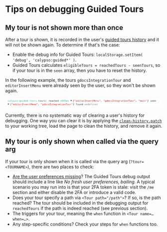 # Tips on debugging Guided Tours

## My tour is not shown more than once

After a tour is shown, it is recorded in the user's [guided tours history](https://github.com/Automattic/wp-calypso/blob/98fefd12e7ed9c3865400b2ab5e3adb417961d25/client/state/preferences/schema.js#L28-L40) and it will not be shown again. To determine if that's the case:

* Enable the debug info for Guided Tours: `localStorage.setItem( 'debug', 'calypso:guided*' )`.
* Guided Tours calculates `eligibleTours = reachedTours - seenTours`, so if your tour is in the `seen` array, then you have to reset the history.

In the following example, the tours `gdocsIntegrationTour` and `editorInsertMenu` were already seen by the user, so they won't be shown again.

![Tour seen](./img/tour-seen.png)

Currently, there is no systematic way of clearing a user's history for debugging. One way you can clear it is by applying the [`clean-history.patch`](./patch/clean-history.patch) to your working tree, load the page to clean the history, and remove it again.

## My tour is only shown when called via the query arg

If your tour is only shown when it is called via the query arg (`?tour=<TOURNAME>`), there are two places to check:

* [Are the user preferences missing](https://github.com/Automattic/wp-calypso/pull/10822)? The Guided Tours debug output should include a line like _No fresh user preferences, bailing._ A typical scenario you may run into is that your 2FA token is stale: visit the `/me` section and either disable the 2FA or introduce a valid code.
* Does your tour specify a path via `<Tour path="/path">`? If so, is the path reached? The tour should be included in the debugging output for `reachedTours` if the path is indeed reached (see previous section).
* The triggers for your tour, meaning the `when` function in `<Tour name=… when=…>`.
* Any step-specific conditions? Check your steps for `when` functions too.
